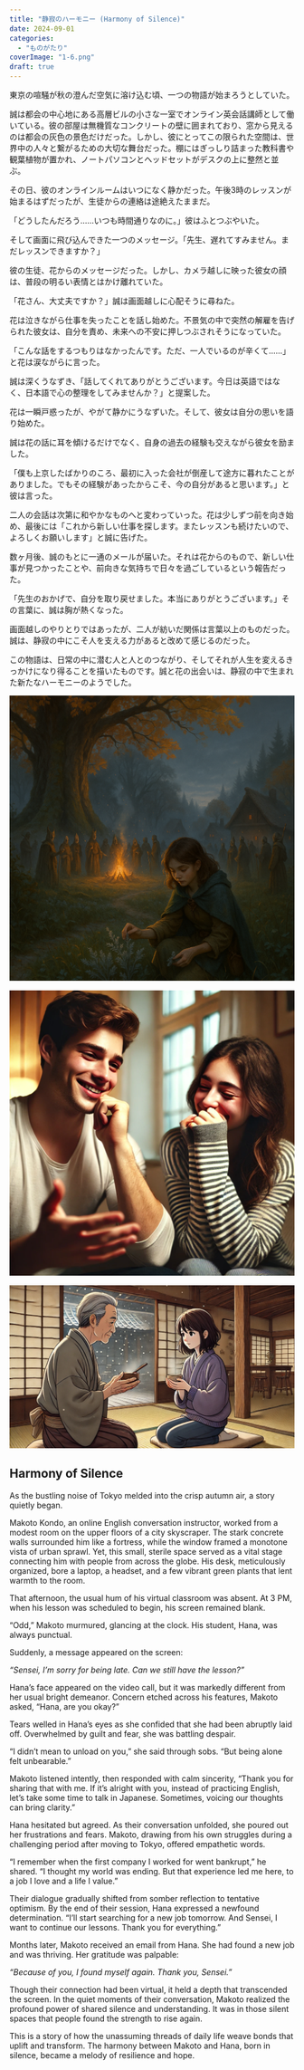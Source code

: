 ```yaml
---
title: "静寂のハーモニー (Harmony of Silence)"
date: 2024-09-01
categories: 
  - "ものがたり"
coverImage: "1-6.png"
draft: true
---
```


東京の喧騒が秋の澄んだ空気に溶け込む頃、一つの物語が始まろうとしていた。

誠は都会の中心地にある高層ビルの小さな一室でオンライン英会話講師として働いている。彼の部屋は無機質なコンクリートの壁に囲まれており、窓から見えるのは都会の灰色の景色だけだった。しかし、彼にとってこの限られた空間は、世界中の人々と繋がるための大切な舞台だった。棚にはぎっしり詰まった教科書や観葉植物が置かれ、ノートパソコンとヘッドセットがデスクの上に整然と並ぶ。

その日、彼のオンラインルームはいつになく静かだった。午後3時のレッスンが始まるはずだったが、生徒からの連絡は途絶えたままだ。

「どうしたんだろう……いつも時間通りなのに。」彼はふとつぶやいた。

そして画面に飛び込んできた一つのメッセージ。「先生、遅れてすみません。まだレッスンできますか？」

彼の生徒、花からのメッセージだった。しかし、カメラ越しに映った彼女の顔は、普段の明るい表情とはかけ離れていた。

「花さん、大丈夫ですか？」誠は画面越しに心配そうに尋ねた。

花は泣きながら仕事を失ったことを話し始めた。不景気の中で突然の解雇を告げられた彼女は、自分を責め、未来への不安に押しつぶされそうになっていた。

「こんな話をするつもりはなかったんです。ただ、一人でいるのが辛くて……」と花は涙ながらに言った。

誠は深くうなずき、「話してくれてありがとうございます。今日は英語ではなく、日本語で心の整理をしてみませんか？」と提案した。

花は一瞬戸惑ったが、やがて静かにうなずいた。そして、彼女は自分の思いを語り始めた。

誠は花の話に耳を傾けるだけでなく、自身の過去の経験も交えながら彼女を励ました。

「僕も上京したばかりのころ、最初に入った会社が倒産して途方に暮れたことがありました。でもその経験があったからこそ、今の自分があると思います。」と彼は言った。

二人の会話は次第に和やかなものへと変わっていった。花は少しずつ前を向き始め、最後には「これから新しい仕事を探します。またレッスンも続けたいので、よろしくお願いします」と誠に告げた。

数ヶ月後、誠のもとに一通のメールが届いた。それは花からのもので、新しい仕事が見つかったことや、前向きな気持ちで日々を過ごしているという報告だった。

「先生のおかげで、自分を取り戻せました。本当にありがとうございます。」その言葉に、誠は胸が熱くなった。

画面越しのやりとりではあったが、二人が紡いだ関係は言葉以上のものだった。誠は、静寂の中にこそ人を支える力があると改めて感じるのだった。

この物語は、日常の中に潜む人と人とのつながり、そしてそれが人生を変えるきっかけになり得ることを描いたものです。誠と花の出会いは、静寂の中で生まれた新たなハーモニーのようでした。

![](images/1-6.png)

![](images/2-6.png)

![](images/3-6.png)

## **Harmony of Silence**

As the bustling noise of Tokyo melded into the crisp autumn air, a story quietly began.

Makoto Kondo, an online English conversation instructor, worked from a modest room on the upper floors of a city skyscraper. The stark concrete walls surrounded him like a fortress, while the window framed a monotone vista of urban sprawl. Yet, this small, sterile space served as a vital stage connecting him with people from across the globe. His desk, meticulously organized, bore a laptop, a headset, and a few vibrant green plants that lent warmth to the room.

That afternoon, the usual hum of his virtual classroom was absent. At 3 PM, when his lesson was scheduled to begin, his screen remained blank.

“Odd,” Makoto murmured, glancing at the clock. His student, Hana, was always punctual.

Suddenly, a message appeared on the screen:

_“Sensei, I’m sorry for being late. Can we still have the lesson?”_

Hana’s face appeared on the video call, but it was markedly different from her usual bright demeanor. Concern etched across his features, Makoto asked, “Hana, are you okay?”

Tears welled in Hana’s eyes as she confided that she had been abruptly laid off. Overwhelmed by guilt and fear, she was battling despair.

“I didn’t mean to unload on you,” she said through sobs. “But being alone felt unbearable.”

Makoto listened intently, then responded with calm sincerity, “Thank you for sharing that with me. If it’s alright with you, instead of practicing English, let’s take some time to talk in Japanese. Sometimes, voicing our thoughts can bring clarity.”

Hana hesitated but agreed. As their conversation unfolded, she poured out her frustrations and fears. Makoto, drawing from his own struggles during a challenging period after moving to Tokyo, offered empathetic words.

“I remember when the first company I worked for went bankrupt,” he shared. “I thought my world was ending. But that experience led me here, to a job I love and a life I value.”

Their dialogue gradually shifted from somber reflection to tentative optimism. By the end of their session, Hana expressed a newfound determination. “I’ll start searching for a new job tomorrow. And Sensei, I want to continue our lessons. Thank you for everything.”

Months later, Makoto received an email from Hana. She had found a new job and was thriving. Her gratitude was palpable:

_“Because of you, I found myself again. Thank you, Sensei.”_

Though their connection had been virtual, it held a depth that transcended the screen. In the quiet moments of their conversation, Makoto realized the profound power of shared silence and understanding. It was in those silent spaces that people found the strength to rise again.

This is a story of how the unassuming threads of daily life weave bonds that uplift and transform. The harmony between Makoto and Hana, born in silence, became a melody of resilience and hope.

